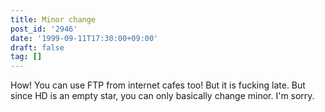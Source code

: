 ```yaml
---
title: Minor change
post_id: '2946'
date: '1999-09-11T17:30:00+09:00'
draft: false
tag: []
---
```


How! You can use FTP from internet cafes too! But it is fucking late. But since HD is an empty star, you can only basically change minor. I'm sorry.